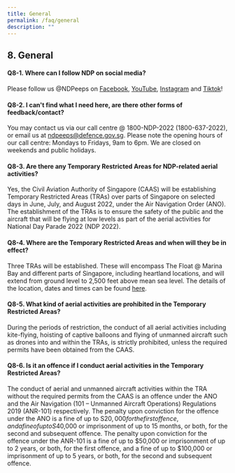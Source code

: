 ```yaml
---
title: General
permalink: /faq/general
description: ""
---
```

## 8. General

#### Q8-1. Where can I follow NDP on social media?
Please follow us @NDPeeps on [Facebook](https://www.facebook.com/NDPeeps), [YouTube](https://www.youtube.com/user/NDPeeps), [Instagram](https://www.instagram.com/ndpeeps/?hl=en) and [Tiktok](https://www.tiktok.com/@ndpeeps?lang=en)!


#### Q8-2. I can't find what I need here, are there other forms of feedback/contact?
You may contact us via our call centre @ 1800-NDP-2022 (1800-637-2022), or email us at ndpeeps@defence.gov.sg. Please note the opening hours of our call centre: Mondays to Fridays, 9am to 6pm. We are closed on weekends and public holidays.

#### Q8-3. Are there any Temporary Restricted Areas for NDP-related aerial activities?
Yes, the Civil Aviation Authority of Singapore (CAAS) will be establishing Temporary Restricted Areas (TRAs) over parts of Singapore on selected days in June, July, and August 2022, under the Air Navigation Order (ANO). The establishment of the TRAs is to ensure the safety of the public and the aircraft that will be flying at low levels as part of the aerial activities for National Day Parade 2022 (NDP 2022).

#### Q8-4. Where are the Temporary Restricted Areas and when will they be in effect?
Three TRAs will be established. These will encompass The Float @ Marina Bay and different parts of Singapore, including heartland locations, and will extend from ground level to 2,500 feet above mean sea level. The details of the location, dates and times can be found [here](/files/News%20Release%20-%20Establishment%20of%20Temporary%20Restricted%20Area%20for%20NDP-related%20Aerial%20Activities.pdf).

#### Q8-5. What kind of aerial activities are prohibited in the Temporary Restricted Areas?
During the periods of restriction, the conduct of all aerial activities including kite-flying, hoisting of captive balloons and flying of unmanned aircraft such as drones into and within the TRAs, is strictly prohibited, unless the required permits have been obtained from the CAAS.

#### Q8-6. Is it an offence if I conduct aerial activities in the Temporary Restricted Areas?
The conduct of aerial and unmanned aircraft activities within the TRA without the required permits from the CAAS is an offence under the ANO and the Air Navigation (101 – Unmanned Aircraft Operations) Regulations 2019 (ANR-101) respectively. The penalty upon conviction for the offence under the ANO is a fine of up to S$20,000 for the first offence, and a fine of up to S$40,000 or imprisonment of up to 15 months, or both, for the second and subsequent offence. The penalty upon conviction for the offence under the ANR-101 is a fine of up to $50,000 or imprisonment of up to 2 years, or both, for the first offence, and a fine of up to $100,000 or imprisonment of up to 5 years, or both, for the second and subsequent offence.